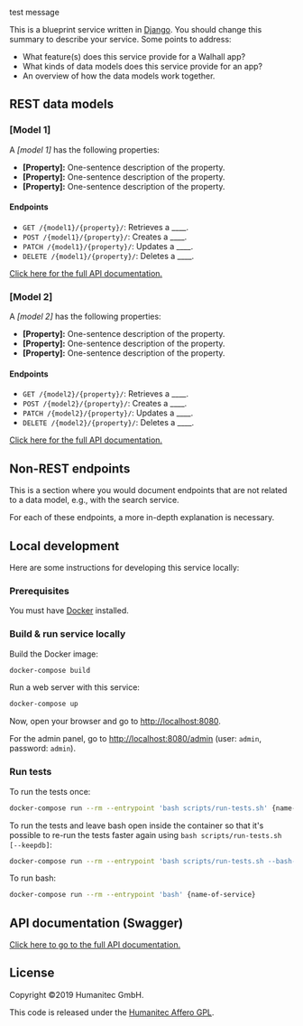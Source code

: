 test message

This is a blueprint service written in [Django](https://www.djangoproject.com/). You should change this summary to describe your service. Some points to address:

-  What feature(s) does this service provide for a Walhall app?
-  What kinds of data models does this service provide for an app?
-  An overview of how the data models work together.

## REST data models

### [Model 1]

A _[model 1]_ has the following properties:

-  **[Property]:** One-sentence description of the property.
-  **[Property]:** One-sentence description of the property.
-  **[Property]:** One-sentence description of the property.

#### Endpoints

-  `GET /{model1}/{property}/`: Retrieves a ____.
-  `POST /{model1}/{property}/`: Creates a ____.
-  `PATCH /{model1}/{property}/`: Updates a ____.
-  `DELETE /{model1}/{property}/`: Deletes a ____.

[Click here for the full API documentation.](#point-this-link-to-swagger-docs)

### [Model 2]

A _[model 2]_ has the following properties:

-  **[Property]:** One-sentence description of the property.
-  **[Property]:** One-sentence description of the property.
-  **[Property]:** One-sentence description of the property.

#### Endpoints

-  `GET /{model2}/{property}/`: Retrieves a ____.
-  `POST /{model2}/{property}/`: Creates a ____.
-  `PATCH /{model2}/{property}/`: Updates a ____.
-  `DELETE /{model2}/{property}/`: Deletes a ____.

[Click here for the full API documentation.](#point-this-link-to-swagger-docs)

## Non-REST endpoints

This is a section where you would document endpoints that are not related to a data model, e.g., with the search service.

For each of these endpoints, a more in-depth explanation is necessary.

<!-- 
## Connection to BiFrost

-  How does this blueprint use the BiFrost API?
-  How does this blueprint use the core data models?

 -->

## Local development

Here are some instructions for developing this service locally:

### Prerequisites

You must have [Docker](https://www.docker.com/) installed.

### Build & run service locally

Build the Docker image:

```bash
docker-compose build
```

Run a web server with this service:

```bash
docker-compose up
```

Now, open your browser and go to [http://localhost:8080](http://localhost:8080).

For the admin panel, go to [http://localhost:8080/admin](http://localhost:8080/admin)
(user: `admin`, password: `admin`).

### Run tests

To run the tests once:

```bash
docker-compose run --rm --entrypoint 'bash scripts/run-tests.sh' {name-of-service}
```

To run the tests and leave bash open inside the container so that it's possible to
re-run the tests faster again using `bash scripts/run-tests.sh [--keepdb]`:

```bash
docker-compose run --rm --entrypoint 'bash scripts/run-tests.sh --bash-on-finish' {name-of-service}
```

To run bash:

```bash
docker-compose run --rm --entrypoint 'bash' {name-of-service}
```

## API documentation (Swagger)

[Click here to go to the full API documentation.](/{path-to-the-api-docs})

## License

Copyright &#169;2019 Humanitec GmbH.

This code is released under the [Humanitec Affero GPL](LICENSE).
